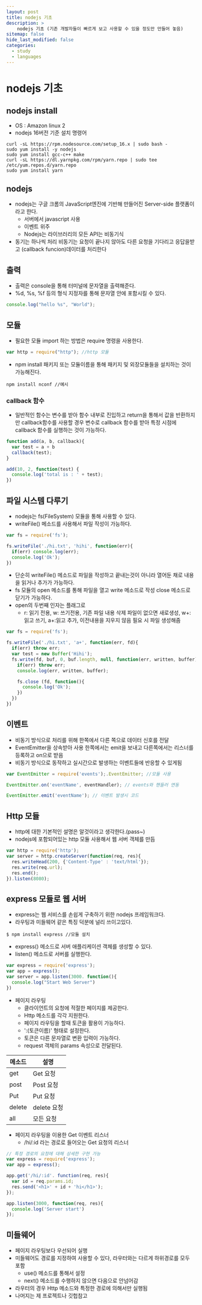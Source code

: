 ```yaml
---
layout: post
title: nodejs 기초
description: >
    nodejs 기초 (기존 개발자들이 빠르게 보고 사용할 수 있을 정도만 만들어 놓음)
sitemap: false
hide_last_modified: false
categories:
  - study
  - languages
---
```


# nodejs 기초


## nodejs install
- OS : Amazon linux 2
- nodejs 16버전 기준 설치 명령어

~~~
curl -sL https://rpm.nodesource.com/setup_16.x | sudo bash -
sudo yum install -y nodejs
sudo yum install gcc-c++ make
curl -sL https://dl.yarnpkg.com/rpm/yarn.repo | sudo tee /etc/yum.repos.d/yarn.repo
sudo yum install yarn
~~~

## nodejs
- nodejs는 구글 크롬의 JavaScript엔진에 기반해 만들어진 Server-side 플랫폼이라고 한다.
  - 서버에서 javascript 사용
  - 이벤트 위주
  - Nodejs는 라이브러리의 모든 API는 비동기식
- 동기는 하나씩 처리 비동기는 요청이 끝나지 않아도 다른 요청을 기다리고 응답을받고 (callback funcion)데이터를 처리한다

## 출력
- 출력은 console을 통해 터미널에 문자열을 출력해준다.
- %d, %s, %f 등의 형식 지정자를 통해 문자열 안에 포함시킬 수 있다.
~~~JavaScript
console.log("hello %s", "World");
~~~

## 모듈
- 필요한 모듈 import 하는 방법은 require 명령을 사용한다.
~~~javascript
var http = require("http"); //http 모듈
~~~
- npm install 패키지 또는 모듈이름을 통해 패키지 및 외장모듈들을 설치하는 것이 가능해진다.
~~~
npm install nconf //예시
~~~

### callback 함수
- 일반적인 함수는 변수를 받아 함수 내부로 진입하고 return을 통해서 값을 반환하지만 callback함수를 사용할 경우 변수로 callback 함수를 받아 특정 시점에 callback 함수를 실행하는 것이 가능하다.
~~~JavaScript
function add(a, b, callback){
  var test = a + b
  callback(test);
}

add(10, 2, function(test) {
  console.log('total is : ' + test);
})
~~~

## 파일 시스템 다루기
- nodejs는 fs(FileSystem) 모듈을 통해 사용할 수 있다.
- writeFile() 메소드를 사용해서 파일 작성이 가능하다.
~~~JavaScript
var fs = require('fs');

fs.writeFile('./hi.txt', 'hihi', function(err){
  if(err) console.log(err);
  console.log('Ok');
})
~~~

- 단순히 writeFile() 메소드로 파일을 작성하고 끝내는것이 아니라 열어둔 채로 내용을 읽거나 추가가 가능하다.
- fs 모듈의 open 메소드를 통해 파일을 열고 write 메소드로 작성 close 메소드로 닫기가 가능하다.
- open의 두번째 인자는 플래그로
  - r: 읽기 전용, w: 쓰기전용, 기존 파일 내용 삭제 파일이 없으면 새로생성, w+: 읽고 쓰기, a+:읽고 추가, 이전내용을 지우지 않음 필요 시 파일 생성해줌
~~~JavaScript
var fs = require('fs');

fs.writeFile('./hi.txt', 'a+', function(err, fd){
  if(err) throw err;
  var test = new Buffer('Hihi');
  fs.write(fd, buf, 0, buf.length, null, function(err, written, buffer){
    if(err) throw err;
    console.log(err, written, buffer);

    fs.close (fd, function(){
      console.log('Ok');
    })
  })
})
~~~

## 이벤트
- 비동기 방식으로 처리를 위해 한쪽에서 다른 쪽으로 데이터 신호를 전달
- EventEmitter을 상속받아 사용 한쪽에서는 emit을 보내고 다른쪽에서는 리스너를 등록하고 on으로 받음
- 비동기 방식으로 동작하고 실시간으로 발생하는 이벤트들에 반응할 수 있게됨
~~~JavaScript
var EventEmitter = require('events');.EventEmitter; //모듈 사용

EventEmitter.on('eventName', eventHandler); // events와 핸들러 연동

EventEmitter.emit('eventName'); // 이벤트 발생시 코드
~~~

## Http 모듈
- http에 대한 기본적인 설명은 알것이라고 생각한다.(pass~)
- nodejs에 포함되어있는 http 모듈 사용해서 웹 서버 객체를 만듬
~~~JavaScript
var http = require('http');
var server = http.createServer(function(req, res){
  res.writeHead(200, {'Content-Type' : 'text/html'});
  res.write(req.url);
  res.end();
}).listen(8080);
~~~

## express 모듈로 웹 서버
- express는 웹 서비스를 손쉽게 구축하기 위한 nodejs 프레임워크다.
- 라우팅과 미들웨어 같은 특징 덕분에 널리 쓰이고있다.
~~~
$ npm install express //모듈 설치
~~~
- express() 메소드로 서버 애플리케이션 객체를 생성할 수 있다.
- listen() 메소드로 서버를 실행한다.
~~~JavaScript
var express = require('express');
var app = express();
var server = app.listen(3000. function(){
  console.log("Start Web Server")
})
~~~

- 페이지 라우팅
  - 클라이언트의 요청에 적절한 페이지를 제공한다.
  - Http 메소드를 각각 지원한다.
  - 페이지 라우팅을 할때 토큰을 활용이 가능하다.
  - ':(토큰이름)' 형태로 설정한다.
  - 토큰은 다른 문자열로 변환 입력이 가능하다.
  - request 객체의 params 속성으로 전달된다.

| 메소드 | 설명 |
|-----  | ------|
| get | Get 요청|
| post | Post 요청|
| Put | Put 요청|
| delete | delete 요청|
| all | 모든 요청|

- 페이지 라우팅을 이용한 Get 이벤트 리스너
  - /hi/:id 라는 경로로 들어오는 Get 요청의 리스너
~~~JavaScript
// 특정 경로의 요청에 대해 상세한 구현 가능
var express = require('express');
var app = express();

app.get('/hi/:id'. function(req, res){
  var id = req.params.id;
  res.send('<h1>' + id + 'hi</h1>');
});

app.listen(3000, function(req, res){
  console.log('Server start')
});
~~~

## 미들웨어
- 페이지 라우팅보다 우선되어 실행
- 미들웨어도 경로를 지정하여 사용할 수 있다, 라우터와는 다르게 하위경로를 모두 포함
  - use() 메소드를 통해서 설정
  - next() 메소드를 수행하지 않으면 다음으로 안넘어감
- 라우터의 경우 Http 메소드와 특정한 경로에 의해서만 실행됨
- 나머지는 제 프로젝트나 깃헙참고
